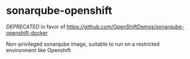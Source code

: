 # sonarqube-openshift

*DEPRECATED* in favor of https://github.com/OpenShiftDemos/sonarqube-openshift-docker

Non-privileged sonarqube image, suitable to run on a restricted environment like Openshift
